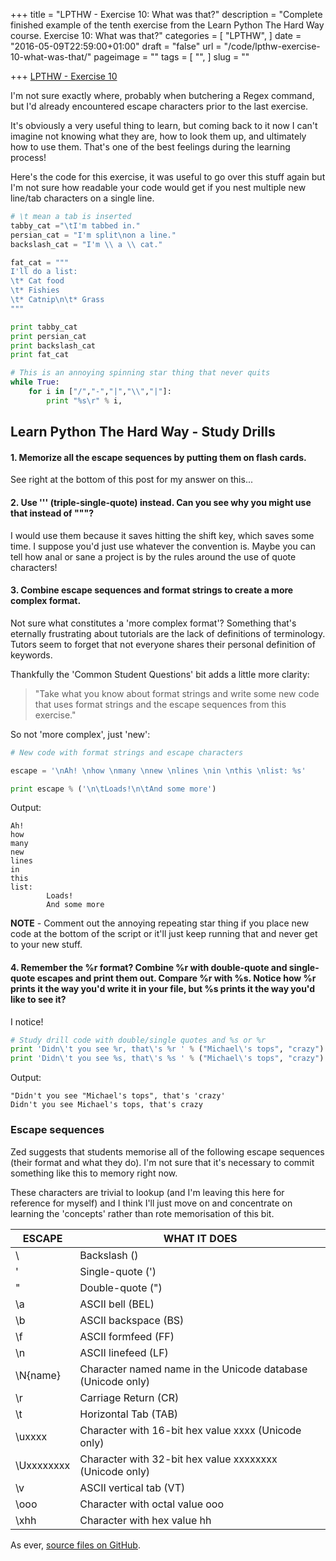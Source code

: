 +++
title = "LPTHW - Exercise 10: What was that?"
description = "Complete finished example of the tenth exercise from the Learn Python The Hard Way course. Exercise 10: What was that?"
categories = [
  "LPTHW",
]
date = "2016-05-09T22:59:00+01:00"
draft = "false"
url = "/code/lpthw-exercise-10-what-was-that/"
pageimage = ""
tags = [
  "",
]
slug = ""

+++
[LPTHW - Exercise 10](http://learnpythonthehardway.org/book/ex10.html)

I'm not sure exactly where, probably when butchering a Regex command, but I'd already encountered escape characters prior to the last exercise. 

It's obviously a very useful thing to learn, but coming back to it now I can't imagine not knowing what they are, how to look them up, and ultimately how to use them. That's one of the best feelings during the learning process!

Here's the code for this exercise, it was useful to go over this stuff again but I'm not sure how readable your code would get if you nest multiple new line/tab characters on a single line. 

```python
# \t mean a tab is inserted
tabby_cat ="\tI'm tabbed in."
persian_cat = "I'm split\non a line."
backslash_cat = "I'm \\ a \\ cat."

fat_cat = """
I'll do a list:
\t* Cat food
\t* Fishies
\t* Catnip\n\t* Grass
"""

print tabby_cat
print persian_cat 
print backslash_cat
print fat_cat

# This is an annoying spinning star thing that never quits
while True:
    for i in ["/","-","|","\\","|"]:
        print "%s\r" % i,
``` 

## Learn Python The Hard Way - Study Drills

#### 1. Memorize all the escape sequences by putting them on flash cards.

See right at the bottom of this post for my answer on this...

#### 2. Use ''' (triple-single-quote) instead. Can you see why you might use that instead of """?

I would use them because it saves hitting the shift key, which saves some time. I suppose you'd just use whatever the convention is. Maybe you can tell how anal or sane a project is by the rules around the use of quote characters!

#### 3. Combine escape sequences and format strings to create a more complex format.

Not sure what constitutes a 'more complex format'? Something that's eternally frustrating about tutorials are the lack of definitions of terminology. Tutors seem to forget that not everyone shares their personal definition of keywords. 

Thankfully the 'Common Student Questions' bit adds a little more clarity:

> "Take what you know about format strings and write some new code that uses format strings and the escape sequences from this exercise."

So not 'more complex', just 'new':
 
```python
# New code with format strings and escape characters

escape = '\nAh! \nhow \nmany \nnew \nlines \nin \nthis \nlist: %s'

print escape % ('\n\tLoads!\n\tAnd some more')
``` 

Output:

```text 
Ah! 
how 
many 
new 
lines 
in 
this 
list: 
        Loads!
        And some more
``` 


**NOTE** - Comment out the annoying repeating star thing if you place new code at the bottom of the script or it'll just keep running that and never get to your new stuff. 

#### 4. Remember the %r format? Combine %r with double-quote and single-quote escapes and print them out. Compare %r with %s. Notice how %r prints it the way you'd write it in your file, but %s prints it the way you'd like to see it?

I notice!
 
```python
# Study drill code with double/single quotes and %s or %r
print 'Didn\'t you see %r, that\'s %r ' % ("Michael\'s tops", "crazy")
print 'Didn\'t you see %s, that\'s %s ' % ("Michael\'s tops", "crazy")
``` 

Output:
 
```text
"Didn't you see "Michael's tops", that's 'crazy' 
Didn't you see Michael's tops, that's crazy
```

### Escape sequences

Zed suggests that students memorise all of the following escape sequences (their format and what they do). I'm not sure that it's necessary to commit something like this to memory right now.

These characters are trivial to lookup (and I'm leaving this here for reference for myself) and I think I'll just move on and concentrate on learning the 'concepts' rather than rote memorisation of this bit.

|ESCAPE|WHAT IT DOES|
|------|------------|
|\\    |Backslash (\)
|\'    |Single-quote (')
|\"    |Double-quote (")
|\a    |ASCII bell (BEL)
|\b    |ASCII backspace (BS)
|\f    |ASCII formfeed (FF)
|\n|ASCII linefeed (LF)
|\N{name}|Character named name in the Unicode database (Unicode only)
|\r|Carriage Return (CR)
|\t|Horizontal Tab (TAB)
|\uxxxx|Character with 16-bit hex value xxxx (Unicode only)
|\Uxxxxxxxx|Character with 32-bit hex value xxxxxxxx (Unicode only)
|\v|ASCII vertical tab (VT)
|\ooo|Character with octal value ooo
|\xhh|Character with hex value hh

As ever, [source files on GitHub](https://github.com/PuffinBlue/LPTHW).
